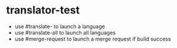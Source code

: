 # translator-test


* use #translate-<lang> to launch a language
* use #translate-all to launch all languages
* use #merge-request to launch a merge request if build success
